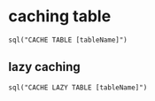 # caching table

    sql("CACHE TABLE [tableName]")

## lazy caching

    sql("CACHE LAZY TABLE [tableName]")
